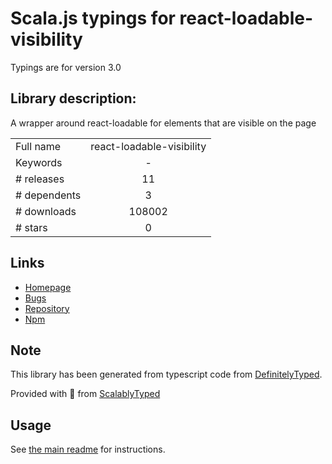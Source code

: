 
# Scala.js typings for react-loadable-visibility

Typings are for version 3.0

## Library description:
A wrapper around react-loadable for elements that are visible on the page

|                    |                 |
| ------------------ | :-------------: |
| Full name          | react-loadable-visibility |
| Keywords           | - |
| # releases         | 11 |
| # dependents       | 3 |
| # downloads        | 108002 |
| # stars            | 0 |

## Links
- [Homepage](https://github.com/stratiformltd/react-loadable-visibility#readme)
- [Bugs](https://github.com/stratiformltd/react-loadable-visibility/issues)
- [Repository](https://github.com/stratiformltd/react-loadable-visibility)
- [Npm](https://www.npmjs.com/package/react-loadable-visibility)
    


## Note
This library has been generated from typescript code from [DefinitelyTyped](https://definitelytyped.org).

Provided with :purple_heart: from [ScalablyTyped](https://github.com/oyvindberg/ScalablyTyped)

## Usage
See [the main readme](../../readme.md) for instructions.



